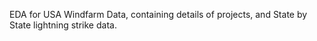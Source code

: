 EDA for USA Windfarm Data, containing details of projects, and State by State lightning strike data.


